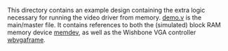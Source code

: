This directory contains an example design containing the extra logic
necessary for running the video driver from memory.  [demo.v](demo.v) is the
main/master file.  It contains references to both the (simulated) block RAM
memory device [memdev](memdev.v), as well as the Wishbone VGA controller
[wbvgaframe](../../rtl/wbvgaframe.v).
